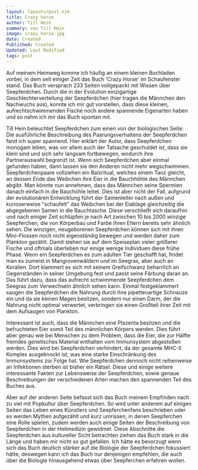 ```yaml
---
layout: layouts/post.njk
title: Crazy horse
author: Till Hein
summary: von Till Hein
image: crazy_horse.jpg
date: Created
Published: Created
Updated: Last Modified
tags: post
---
```

Auf meinem Heimweg komme ich häufig an einem kleinen Buchladen vorbei, in dem seit einiger Zeit das Buch 'Crazy Horse' im Schaufenster stand. Das Buch versprach 233 Seiten vollgepackt mit Wissen über Seepferdchen. Durch die in der Evolution einzigartige Geschlechterverteilung der Seepferdchen (hier tragen die Männchen den Nachwuchs aus), konnte ich mir gut vorstellen, dass diese kleinen, aufrechtschwimmenden Fische noch andere spannende Eigenarten haben und so nahm ich mir das Buch spontan mit. 

Till Hein beleuchtet Seepferdchen zum einen von der biologischen Seite: Die ausführliche Beschreibung des Paarungsverhaltens der Seepferdchen fand ich super spannend. Hier erklärt der Autor, dass Seepferdchen monogam leben, was vor allem auch der Tatsache geschuldet ist, dass sie klein sind und sich sehr langsam fortbewegen, wodurch ihre Partnerauswahl begrenzt ist. Wenn sich Seepferdchen aber einmal gefunden haben, dann lassen sie den Anderen nicht mehr wegschwimmen. Seepferdchenpaare vollziehen ein Balzritual, welches einem Tanz gleicht, an dessen Ende das Weibchen ihre Eier in die Bauchhöhle des Männchen abgibt. Man könnte nun annehmen, dass das Männchen seine Spermien danach einfach in die Bauchöhle leitet. Dies ist aber nicht der Fall, aufgrund der evolutionären Entwicklung führt der Samenleiter nach außen und kurioserweise "schaufelt" das Weibchen bei der Eiablage gleichzeitig die abgegebenen Samen in die Bauchtasche. Diese verschließt sich daraufhin und nach einiger Zeit schlüpfen je nach Art zwischen 10 bis 2000 winzige Seepferchen, die von Körperbau und Farbe ihren Eltern bereits sehr ähnlich sehen. Die winzigen, neugeborenen Seepferdchen können sich mit ihren Mini-Flossen noch nicht eigenständig bewegen und werden daher zum  Plankton gezählt. Damit stehen sie auf dem Speiseplan vieler größerer Fische und oftmals überleben nur einige wenige Individuen diese frühe Phase. Wenn ein Seepferdchen es zum adulten Tier geschafft hat, findet man es zumeist in Mangrovenwäldern und im Seegras, aber auch an Korallen. Dort klammert es sich mit seinem Greifschwanz beharrlich an Gegenständen in seiner Umgebung fest und passt seine Färbung daran an. Das führt dazu, dass das aufrecht schwimmende Seepferdchen dem Seegras zum Verwechseln ähnlich sehen kann. Einmal festgeklammert saugen die Seepferdchen die Nahrung durch ihre pipettenartige Schnauze ein und da sie keinen Magen besitzen, sondern nur einen Darm, der die Nahrung nicht optimal verwertet, verbringen sie einen Großteil ihrer Zeit mit dem Aufsaugen von Plankton. 

Interessant ist auch, dass die Männchen eine Plazenta besitzen und die befruchteten Eier somit Teil des männlichen Körpers werden. Dies führt aber genau wie bei Menschen zu dem Problem, dass die Eier, die zur Hälfte fremdes genetisches Material enthalten vom Immunsystem abgestoßen werden. Dies wird bei Seepferdchen verhindert, da der gesamte MHC-II Komplex ausgeknockt ist, was eine starke Einschränkung des Immunsystems zur Folge hat. Wie Seepferdchen dennoch nicht reihenweise an Infektionen sterben ist bisher ein Rätsel.
Diese und einige weitere interessante Fakten zur Lebensweise der Seepferdchen, sowie genaue Beschreibungen der verschiedenen Arten machen den spannenden Teil des Buches aus.

Aber auf der anderen Seite befasst sich das Buch meinem Empfinden nach zu viel mit Popkultur über Seepferdchen. So wird unter anderem auf einigen Seiten das Leben eines Künstlers und Seepferchenfans beschrieben oder es werden Mythen aufgezählt und kurz umrissen, in denen Seepferchen eine Rolle spielen, zudem werden auch einige Seiten der Beschreibung von Seepferdchen in der Heilmedizin gewidmet. Diese Abschnitte die Seepferdchen aus kultureller Sicht betrachten ziehen das Buch stark in die Länge und haben mir nicht so gut gefallen. Ich hätte es bevorzugt wenn sich das Buch deutlich stärker auf die Biologie der Seepferdchen fokussiert hätte, deswegen kann ich das Buch nur denjenigen empfehlen, die auch über die Biologie hinausgehend etwas über Seepferchen erfahren wollen. 
